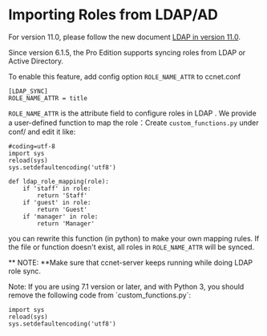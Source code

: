# Importing Roles from LDAP/AD

For version 11.0, please follow the new document [LDAP in version 11.0](./ldap_in_11.0.md#importing-roles-from-ldap).

Since version 6.1.5, the Pro Edition supports syncing roles from LDAP or Active Directory.

To enable this feature, add config option `ROLE_NAME_ATTR` to ccnet.conf

```
[LDAP_SYNC]
ROLE_NAME_ATTR = title

```

`ROLE_NAME_ATTR` is the attribute field  to configure roles in LDAP .
We provide a user-defined function to map the role：Create `custom_functions.py` under conf/ and edit it like:

```
#coding=utf-8
import sys 
reload(sys)
sys.setdefaultencoding('utf8')

def ldap_role_mapping(role):
    if 'staff' in role:
        return 'Staff'
    if 'guest' in role:
        return 'Guest'
    if 'manager' in role:
        return 'Manager'

```

you can rewrite this function (in python) to make your own mapping rules. If the file or function doesn't exist, all roles in `ROLE_NAME_ATTR` will be synced.

** NOTE: **Make sure that ccnet-server keeps running while doing LDAP role sync.

Note: If you are using 7.1 version or later, and with Python 3, you should remove the following code from \`custom_functions.py\`:

```
import sys 
reload(sys)
sys.setdefaultencoding('utf8')

```


